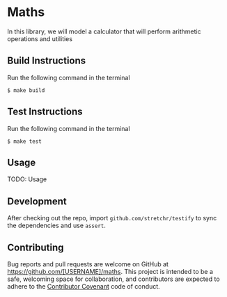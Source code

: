 # Maths

In this library, we will model a calculator that will perform arithmetic operations and utilities

## Build Instructions

Run the following command in the terminal
```
$ make build
```

## Test Instructions

Run the following command in the terminal
```
$ make test
```

## Usage

TODO: Usage

## Development

After checking out the repo, import `github.com/stretchr/testify` to sync the dependencies and use `assert`.

## Contributing

Bug reports and pull requests are welcome on GitHub at https://github.com/[USERNAME]/maths. This project is intended to be a safe, welcoming space for collaboration, and contributors are expected to adhere to the [Contributor Covenant](http://contributor-covenant.org) code of conduct.
